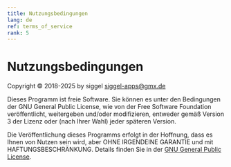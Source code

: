 ```yaml
---
title: Nutzungsbedingungen
lang: de
ref: terms_of_service
rank: 5
---
```


# Nutzungsbedingungen
Copyright &copy; 2018-2025 by siggel <siggel-apps@gmx.de>

Dieses Programm ist freie Software. Sie können es unter den Bedingungen der GNU General Public License, wie von der Free Software Foundation veröffentlicht, weitergeben und/oder modifizieren, entweder gemäß Version 3 der Lizenz oder (nach Ihrer Wahl) jeder späteren Version.

Die Veröffentlichung dieses Programms erfolgt in der Hoffnung, dass es Ihnen von Nutzen sein wird, aber OHNE IRGENDEINE GARANTIE und mit HAFTUNGSBESCHRÄNKUNG. Details finden Sie in der [GNU General Public License](https://raw.githubusercontent.com/siggel/coordinatejoker/refs/heads/master/COPYING).